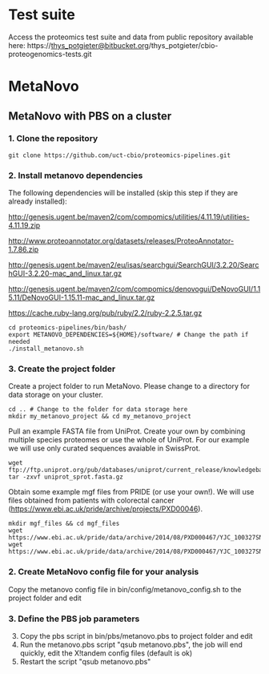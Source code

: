 
# Test suite

Access the proteomics test suite and data from public repository available here:
https://thys_potgieter@bitbucket.org/thys_potgieter/cbio-proteogenomics-tests.git

# MetaNovo 

## MetaNovo with PBS on a cluster

### 1. Clone the repository

`git clone https://github.com/uct-cbio/proteomics-pipelines.git`

### 2. Install metanovo dependencies


The following dependencies will be installed (skip this step if they are already installed):


http://genesis.ugent.be/maven2/com/compomics/utilities/4.11.19/utilities-4.11.19.zip

http://www.proteoannotator.org/datasets/releases/ProteoAnnotator-1.7.86.zip

http://genesis.ugent.be/maven2/eu/isas/searchgui/SearchGUI/3.2.20/SearchGUI-3.2.20-mac_and_linux.tar.gz

http://genesis.ugent.be/maven2/com/compomics/denovogui/DeNovoGUI/1.15.11/DeNovoGUI-1.15.11-mac_and_linux.tar.gz

https://cache.ruby-lang.org/pub/ruby/2.2/ruby-2.2.5.tar.gz


~~~~
cd proteomics-pipelines/bin/bash/
export METANOVO_DEPENDENCIES=${HOME}/software/ # Change the path if needed
./install_metanovo.sh
~~~~

### 3. Create the project folder 

Create a project folder to run MetaNovo. Please change to a directory for data storage on your cluster.

~~~~
cd .. # Change to the folder for data storage here 
mkdir my_metanovo_project && cd my_metanovo_project
~~~~

Pull an example FASTA file from UniProt. Create your own by combining multiple species proteomes or use the whole of UniProt. For our example we will use only curated sequences avaiable in SwissProt.

~~~~
wget ftp://ftp.uniprot.org/pub/databases/uniprot/current_release/knowledgebase/complete/uniprot_sprot.fasta.gz
tar -zxvf uniprot_sprot.fasta.gz
~~~~

Obtain some example mgf files from PRIDE (or use your own!). We will use files obtained from patients with colorectal cancer (https://www.ebi.ac.uk/pride/archive/projects/PXD00046).

~~~~
mkdir mgf_files && cd mgf_files
wget https://www.ebi.ac.uk/pride/data/archive/2014/08/PXD000467/YJC_100327SNOCRC_B11b372_N01.mgf
wget https://www.ebi.ac.uk/pride/data/archive/2014/08/PXD000467/YJC_100327SNOCRC_B11b372_N02.mgf
~~~~

### 2. Create MetaNovo config file for your analysis
Copy the metanovo config file in bin/config/metanovo_config.sh to the project folder and edit

### 3. Define the PBS job parameters
3) Copy the pbs script in bin/pbs/metanovo.pbs to project folder and edit
4) Run the metanovo.pbs script "qsub metanovo.pbs", the job will end quickly, edit the X!tandem config files (default is ok)
5) Restart the script "qsub metanovo.pbs"
